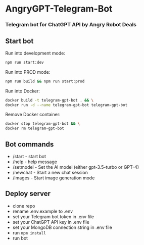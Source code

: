 # AngryGPT-Telegram-Bot
### Telegram bot for ChatGPT API by Angry Robot Deals


## Start bot
Run into development mode:
```bash
npm run start:dev
```

Run into PROD mode:
```bash
npm run build && npm run start:prod
```


Run into Docker:
```bash
docker build -t telegram-gpt-bot . && \
docker run -d --name telegram-gpt-bot telegram-gpt-bot
```

Remove Docker container:
```bash
docker stop telegram-gpt-bot && \
docker rm telegram-gpt-bot
```

## Bot commands
- /start - start bot
- /help - help message
- /setmodel - Set the AI model (either gpt-3.5-turbo or GPT-4)
- /newchat - Start a new chat session
- /images - Start image generation mode


## Deploy server
- clone repo
- rename .env.example to .env
- set your Telegram bot token in .env file
- set your ChatGPT API key in .env file
- set your MongoDB connection string in .env file
- run `npm install`
- run bot
